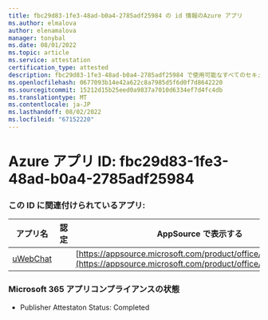 ```yaml
---
title: fbc29d83-1fe3-48ad-b0a4-2785adf25984 の id 情報のAzure アプリ
ms.author: elmalova
author: elenamalova
manager: tonybal
ms.date: 08/01/2022
ms.topic: article
ms.service: attestation
certification_type: attested
description: fbc29d83-1fe3-48ad-b0a4-2785adf25984 で使用可能なすべてのセキュリティとコンプライアンス情報。
ms.openlocfilehash: 0677093b14e42a622c8a7985d5f6d0f7d8642220
ms.sourcegitcommit: 15212d15b25eed0a9837a7010d6334ef7d4fc4db
ms.translationtype: MT
ms.contentlocale: ja-JP
ms.lasthandoff: 08/02/2022
ms.locfileid: "67152220"
---
```

# <a name="azure-app-id-fbc29d83-1fe3-48ad-b0a4-2785adf25984"></a>Azure アプリ ID: fbc29d83-1fe3-48ad-b0a4-2785adf25984


### <a name="apps-associated-with-this-id"></a>この ID に関連付けられているアプリ:
| **アプリ名** | **認定** | **AppSource で表示する** |
|--------------|---------------|-----------------------|
| [uWebChat](../forward/WA200001347.md) |  | [https://appsource.microsoft.com/product/office/WA200001347](https://appsource.microsoft.com/product/office/WA200001347) |

### <a name="microsoft-365-app-compliance-status"></a>Microsoft 365 アプリコンプライアンスの状態
- Publisher Attestaton Status: Completed
